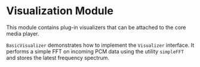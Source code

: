# Visualization Module

This module contains plug-in visualizers that can be attached to the core media player.

`BasicVisualizer` demonstrates how to implement the `Visualizer` interface. It performs a simple FFT on incoming PCM data using the utility `simpleFFT` and stores the latest frequency spectrum.
